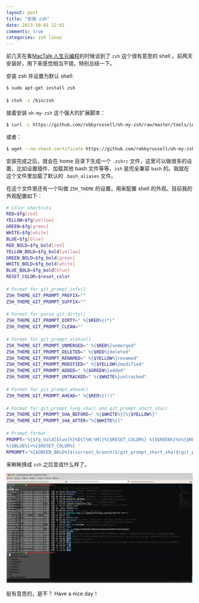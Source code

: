 ```yaml
---
layout: post
title: "安装 zsh"
date: 2013-10-01 22:01
comments: true
categories: zsh linux
---
```

前几天在看[MacTalk·人生元编程](http://read.douban.com/ebook/1531222/)的时候谈到了 `zsh` 这个很有意思的 shell 。前两天安装好，用下来感觉相当不错，特别总结一下。

安装 zsh 并设置为默认 shell:

``` bash
$ sudo apt-get install zsh

$ chsh -s /bin/zsh
```

接着安装 `oh-my-zsh` 这个强大的扩展脚本：

``` bash
$ curl -L https://github.com/robbyrussell/oh-my-zsh/raw/master/tools/install.sh | sh
```

或者：

``` bash
$ wget --no-check-certificate https://github.com/robbyrussell/oh-my-zsh/raw/master/tools/install.sh -O - | sh
```

安装完成之后，就会在 home 目录下生成一个 `.zshrc` 文件，这里可以做很多的设置，比如设置插件、加载其他 bash 文件等等，`zsh` 是完全兼容 `bash` 的。我就在这个文件里加载了默认的 `.bash_aliases` 文件。

在这个文件里还有一个叫做 `ZSH_THEME` 的设置，用来配置 shell 的外观。目前我的外观配置如下：

``` bash ~/.oh-my-zsh/themes/caiknife.zsh-theme
# Color shortcuts
RED=$fg[red]
YELLOW=$fg[yellow]
GREEN=$fg[green]
WHITE=$fg[white]
BLUE=$fg[blue]
RED_BOLD=$fg_bold[red]
YELLOW_BOLD=$fg_bold[yellow]
GREEN_BOLD=$fg_bold[green]
WHITE_BOLD=$fg_bold[white]
BLUE_BOLD=$fg_bold[blue]
RESET_COLOR=$reset_color

# Format for git_prompt_info()
ZSH_THEME_GIT_PROMPT_PREFIX=""
ZSH_THEME_GIT_PROMPT_SUFFIX=""

# Format for parse_git_dirty()
ZSH_THEME_GIT_PROMPT_DIRTY=" %{$RED%}(*)"
ZSH_THEME_GIT_PROMPT_CLEAN=""

# Format for git_prompt_status()
ZSH_THEME_GIT_PROMPT_UNMERGED=" %{$RED%}unmerged"
ZSH_THEME_GIT_PROMPT_DELETED=" %{$RED%}deleted"
ZSH_THEME_GIT_PROMPT_RENAMED=" %{$YELLOW%}renamed"
ZSH_THEME_GIT_PROMPT_MODIFIED=" %{$YELLOW%}modified"
ZSH_THEME_GIT_PROMPT_ADDED=" %{$GREEN%}added"
ZSH_THEME_GIT_PROMPT_UNTRACKED=" %{$WHITE%}untracked"

# Format for git_prompt_ahead()
ZSH_THEME_GIT_PROMPT_AHEAD=" %{$RED%}(!)"

# Format for git_prompt_long_sha() and git_prompt_short_sha()
ZSH_THEME_GIT_PROMPT_SHA_BEFORE=" %{$WHITE%}[%{$YELLOW%}"
ZSH_THEME_GIT_PROMPT_SHA_AFTER="%{$WHITE%}]"

# Prompt format
PROMPT='%{$fg_bold[blue]%}%D{[%H:%M]}%{$RESET_COLOR%} %{$GREEN%}%n%{$RESET_COLOR%}@%{$RED_BOLD%}%m%{$RESET_COLOR%}:%{$YELLOW%}%~%u$(parse_git_dirty)$(git_prompt_ahead)%{$RESET_COLOR%}
%{$BLUE%}>%{$RESET_COLOR%} '
RPROMPT='%{$GREEN_BOLD%}$(current_branch)$(git_prompt_short_sha)$(git_prompt_status)%{$RESET_COLOR%}'
```

来瞅瞅换成 `zsh` 之后变成什么样了。

![zsh](/downloads/image/zsh/zsh.png)

挺有意思的，是不？ Have a nice day！
